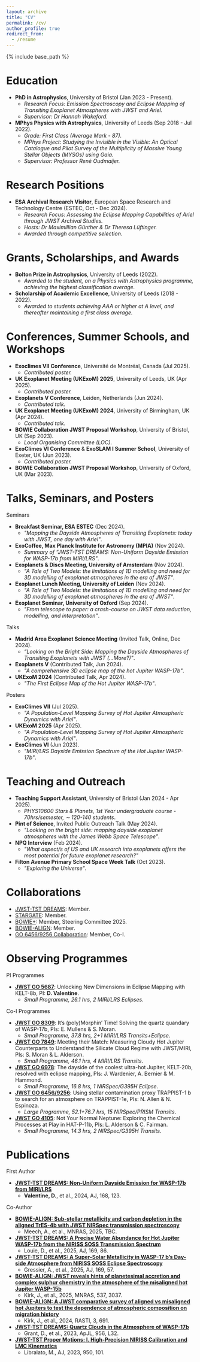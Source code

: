 ```yaml
---
layout: archive
title: "CV"
permalink: /cv/
author_profile: true
redirect_from:
  - /resume
---
```


{% include base_path %}

Education
======
* **PhD in Astrophysics**, University of Bristol (Jan 2023 - Present).
  * _Research Focus: Emission Spectroscopy and Eclipse Mapping of Transiting Exoplanet Atmospheres with JWST and Ariel._
  * _Supervisor: Dr Hannah Wakeford._
* **MPhys Physics with Astrophysics**, University of Leeds (Sep 2018 - Jul 2022).
  * _Grade: First Class (Average Mark - 87)._
  * _MPhys Project: Studying the Invisible in the Visible: An Optical Catalogue and Pilot Survey of the Multiplicity of Massive Young Stellar Objects (MYSOs) using Gaia._
  * _Supervisor: Professor René Oudmaijer._

Research Positions
======
* **ESA Archival Research Visitor**, European Space Research and Technology Centre (ESTEC, Oct - Dec 2024).
  * _Research Focus: Assessing the Eclipse Mapping Capabilities of Ariel through JWST Archival Studies._
  * _Hosts: Dr Maximillian Günther & Dr Theresa Lüftinger._
  * _Awarded through competitive selection._
  
Grants, Scholarships, and Awards
======
* **Bolton Prize in Astrophysics**, University of Leeds (2022).
  * _Awarded to the student, on a Physics with Astrophysics programme, achieving the highest classification average._
* **Scholarship of Academic Excellence**, University of Leeds (2018 - 2022).
  * _Awarded to students achieving A*A*A or higher at A level, and thereafter maintaining a first class average._

Conferences, Summer Schools, and Workshops
======
* **Exoclimes VII Conference**, Université de Montréal, Canada (Jul 2025).
  * _Contributed poster._
* **UK Exoplanet Meeting (UKExoM) 2025**, University of Leeds, UK (Apr 2025).
  * _Contributed poster._
* **Exoplanets V Conference**, Leiden, Netherlands (Jun 2024).
  * _Contributed talk._
* **UK Exoplanet Meeting (UKExoM) 2024**, University of Birmingham, UK (Apr 2024).
  * _Contributed talk._
* **BOWIE Collaboration JWST Proposal Workshop**, University of Bristol, UK (Sep 2023).
  * _Local Organising Committee (LOC)_.
* **ExoClimes VI Conference** & **ExoSLAM I Summer School**, University of Exeter, UK (Jun 2023).
  * _Contributed poster._
* **BOWIE Collaboration JWST Proposal Workshop**, University of Oxford, UK (Mar 2023).

  
Talks, Seminars, and Posters
======
Seminars
* **Breakfast Seminar, ESA ESTEC** (Dec 2024).
  * _"Mapping the Dayside Atmospheres of Transiting Exoplanets: today with JWST, one day with Ariel"_.
* **ExoCoffee, Max Planck Institute for Astronomy (MPIA)** (Nov 2024).
  * _Summary of “JWST-TST DREAMS: Non-Uniform Dayside Emission for WASP-17b from MIRI/LRS"_.
* **Exoplanets & Discs Meeting, University of Amsterdam** (Nov 2024).
  * _"A Tale of Two Models: the limitations of 1D modelling and need for 3D modelling of exoplanet atmospheres in the era of JWST"_.
* **Exoplanet Lunch Meeting, University of Leiden** (Nov 2024).
  * _"A Tale of Two Models: the limitations of 1D modelling and need for 3D modelling of exoplanet atmospheres in the era of JWST"_.
* **Exoplanet Seminar, University of Oxford** (Sep 2024).
  * _"From telescope to paper: a crash-course on JWST data reduction, modelling, and interpretation"_.

Talks
* **Madrid Area Exoplanet Science Meeting** (Invited Talk, Online, Dec 2024).
  * _“Looking on the Bright Side: Mapping the Dayside Atmospheres of Transiting Exoplanets with JWST (...More?)"_.
* **Exoplanets V** (Contributed Talk, Jun 2024).
  * _"A comprehensive 3D eclipse map of the hot Jupiter WASP-17b"_.
* **UKExoM 2024** (Contributed Talk, Apr 2024).
  * _"The First Eclipse Map of the Hot Jupiter WASP-17b"_.

Posters
* **ExoClimes VII** (Jul 2025).
  * _"A Population-Level Mapping Survey of Hot Jupiter Atmospheric Dynamics with Ariel"_.
* **UKExoM 2025** (Apr 2025).
  * _"A Population-Level Mapping Survey of Hot Jupiter Atmospheric Dynamics with Ariel"_.
* **ExoClimes VI** (Jun 2023).
  * _"MIRI/LRS Dayside Emission Spectrum of the Hot Jupiter WASP-17b"_.

Teaching and Outreach
======
* **Teaching Support Assistant**, University of Bristol (Jan 2024 - Apr 2025).
  * _PHYS10600 Stars & Planets, 1st Year undergraduate course - 70hrs/semester, ∼ 120-140 students_.
* **Pint of Science**, Invited Public Outreach Talk (May 2024).
  * _"Looking on the bright side: mapping dayside exoplanet atmospheres with the James Webb Space Telescope"_.
* **NPQ Interview** (Feb 2024).
  * _"What aspect/s of US and UK research into exoplanets offers the most potential for future exoplanet research?"_
* **Filton Avenue Primary School Space Week Talk** (Oct 2023).
  * _"Exploring the Universe"_.
  
Collaborations
======
* [JWST-TST DREAMS](https://www.stsci.edu/~marel/jwsttelsciteam.html): Member.
* [STARGATE](https://stargatecollaboration.github.io/index.html): Member.
* [BOWIE+](https://bowiecollaboration.github.io): Member, Steering Committee 2025.
* [BOWIE-ALIGN](https://arxiv.org/pdf/2407.03198): Member.
* [GO 6456/9256 Collaboration](https://www.stsci.edu/jwst/science-execution/program-information?id=6456): Member, Co-I.

Observing Programmes
======
PI Programmes
* **[JWST GO 5687](https://www.stsci.edu/jwst/science-execution/program-information?id=5687)**: Unlocking New Dimensions in Eclipse Mapping with KELT-8b, PI: **D. Valentine**.
  * _Small Programme, 26.1 hrs, 2 MIRI/LRS Eclipses_.

Co-I Programmes
* **[JWST GO 8309](https://www.stsci.edu/jwst/science-execution/program-information?id=8309)**: It’s (poly)Morphin’ Time! Solving the quartz quandary of WASP-17b, PIs: E. Mullens & S. Moran.
  * _Small Programme, 37.8 hrs, 2+1 MIRI/LRS Transits+Eclipse_.
* **[JWST GO 7849](https://www.stsci.edu/jwst/science-execution/program-information?id=7849)**: Meeting their Match: Measuring Cloudy Hot Jupiter Counterparts to Understand the Silicate Cloud Regime with JWST/MIRI, PIs: S. Moran & L. Alderson.
  * _Small Programme, 46.1 hrs, 4 MIRI/LRS Transits_.
* **[JWST GO 6978](https://www.stsci.edu/jwst/science-execution/program-information?id=6978)**: The dayside of the coolest ultra-hot Jupiter, KELT-20b, resolved with eclipse mapping, PIs: J. Wardenier, A. Bernier & M. Hammond.
  * _Small Programme, 16.8 hrs, 1 NIRSpec/G395H Eclipse_.
* **[JWST GO 6456/9256](https://www.stsci.edu/jwst/science-execution/program-information?id=6456)**: Using stellar contamination proxy TRAPPIST-1 b to search for an atmosphere on TRAPPIST-1e, PIs: N. Allen & N. Espinoza.
  * _Large Programme, 52.1+76.7 hrs, 15 NIRSpec/PRISM Transits_.
* **[JWST GO 4105](https://www.stsci.edu/jwst/science-execution/program-information?id=4105)**: Not Your Normal Neptune: Exploring the Chemical Processes at Play in HAT-P-11b, PIs: L. Alderson & C. Fairman.
  * _Small Programme, 14.3 hrs, 2 NIRSpec/G395H Transits_.

Publications
======
First Author
* **[JWST-TST DREAMS: Non-Uniform Dayside Emission for WASP-17b from MIRI/LRS](https://arxiv.org/abs/2410.08148)**
  * **Valentine, D.**, et al., 2024, AJ, 168, 123.

Co-Author
* **[BOWIE-ALIGN: Sub-stellar metallicity and carbon depletion in the aligned TrES-4b with JWST NIRSpec transmission spectroscopy](https://arxiv.org/abs/2503.24280)**
  * Meech, A., et al., MNRAS, 2025, TBC.
* **[JWST-TST DREAMS: A Precise Water Abundance for Hot Jupiter WASP-17b from the NIRISS SOSS Transmission Spectrum](https://arxiv.org/abs/2412.03675)**
  * Louie, D., et al., 2025, AJ, 169, 86.
* **[JWST-TST DREAMS: A Super-Solar Metallicity in WASP-17 b’s Day-side Atmosphere from NIRISS SOSS Eclipse Spectroscopy](https://arxiv.org/abs/2410.08149)**
  * Gressier, A., et al., 2025, AJ, 169, 57.
* **[BOWIE-ALIGN: JWST reveals hints of planetesimal accretion and complex sulphur chemistry in the atmosphere of the misaligned hot Jupiter WASP-15b](https://arxiv.org/abs/2410.08116)**
  * Kirk, J., et al., 2025, MNRAS, 537, 3037.
* **[BOWIE-ALIGN: A JWST comparative survey of aligned vs misaligned hot Jupiters to test the dependence of atmospheric composition on migration history](https://arxiv.org/abs/2407.03198)**
  * Kirk, J., et al., 2024, RASTI, 3, 691.
* **[JWST-TST DREAMS: Quartz Clouds in the Atmosphere of WASP-17b](https://arxiv.org/abs/2310.08637)**
  * Grant, D., et al., 2023, ApJL, 956, L32.
* **[JWST-TST Proper Motions: I. High-Precision NIRISS Calibration and LMC Kinematics](https://arxiv.org/abs/2303.00009)**
  * Libralato, M., AJ, 2023, 950, 101.